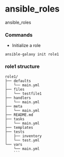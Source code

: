 # ansible_roles
ansible_roles

### Commands

- Initialize a role
```
ansible-galaxy init role1
```

### role1 structure

```
role1/
├── defaults
│   └── main.yml
├── files
│   └── testfile1
├── handlers
│   └── main.yml
├── meta
│   └── main.yml
├── README.md
├── tasks
│   └── main.yml
├── templates
├── tests
│   ├── inventory
│   └── test.yml
└── vars
    └── main.yml
    ```
